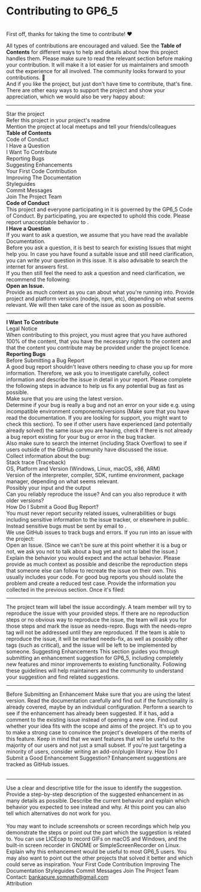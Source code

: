 <h1>Contributing to GP6_5</h1><br>
First off, thanks for taking the time to contribute! ❤️<br>

All types of contributions are encouraged and valued. See the <b>Table of Contents</b> for different ways to help and details about how this project handles them. Please make sure to read the relevant section before making your contribution. It will make it a lot easier for us maintainers and smooth out the experience for all involved. The community looks forward to your contributions. 🎉
<br>
And if you like the project, but just don't have time to contribute, that's fine. There are other easy ways to support the project and show your appreciation, which we would also be very happy about:
<br><hr>
Star the project<br>
Refer this project in your project's readme<br>
Mention the project at local meetups and tell your friends/colleagues<br>
<b>Table of Contents</b><br>
Code of Conduct<br>
I Have a Question<br>
I Want To Contribute<br>
Reporting Bugs<br>
Suggesting Enhancements<br>
Your First Code Contribution<br>
Improving The Documentation<br>
Styleguides<br>
Commit Messages<br>
Join The Project Team<br>
<b>Code of Conduct</b><br>
This project and everyone participating in it is governed by the GP6_5 Code of Conduct. By participating, you are expected to uphold this code. Please report unacceptable behavior to .
<br>
<b>I Have a Question</b><br>
If you want to ask a question, we assume that you have read the available Documentation.
<br>
Before you ask a question, it is best to search for existing Issues that might help you. In case you have found a suitable issue and still need clarification, you can write your question in this issue. It is also advisable to search the internet for answers first.
<br>
If you then still feel the need to ask a question and need clarification, we recommend the following:
<br>
<b>Open an Issue.</b><br>
Provide as much context as you can about what you're running into.
Provide project and platform versions (nodejs, npm, etc), depending on what seems relevant.
We will then take care of the issue as soon as possible.
<br><hr>
<b>I Want To Contribute</b><br>
Legal Notice<br>
When contributing to this project, you must agree that you have authored 100% of the content, that you have the necessary rights to the content and that the content you contribute may be provided under the project licence.
<br>
<b>Reporting Bugs</b><br>
Before Submitting a Bug Report<br>
A good bug report shouldn't leave others needing to chase you up for more information. Therefore, we ask you to investigate carefully, collect information and describe the issue in detail in your report. Please complete the following steps in advance to help us fix any potential bug as fast as possible.
<br>
Make sure that you are using the latest version.<br>
Determine if your bug is really a bug and not an error on your side e.g. using incompatible environment components/versions (Make sure that you have read the documentation. If you are looking for support, you might want to check this section).
To see if other users have experienced (and potentially already solved) the same issue you are having, check if there is not already a bug report existing for your bug or error in the bug tracker.<br>
Also make sure to search the internet (including Stack Overflow) to see if users outside of the GitHub community have discussed the issue.<br>
Collect information about the bug:<br>
Stack trace (Traceback)<br>
OS, Platform and Version (Windows, Linux, macOS, x86, ARM)<br>
Version of the interpreter, compiler, SDK, runtime environment, package manager, depending on what seems relevant.<br>
Possibly your input and the output<br>
Can you reliably reproduce the issue? And can you also reproduce it with older versions?<br>
How Do I Submit a Good Bug Report?<br>
You must never report security related issues, vulnerabilities or bugs including sensitive information to the issue tracker, or elsewhere in public. Instead sensitive bugs must be sent by email to .
<br>
We use GitHub issues to track bugs and errors. If you run into an issue with the project:
<br>
Open an Issue. (Since we can't be sure at this point whether it is a bug or not, we ask you not to talk about a bug yet and not to label the issue.)
Explain the behavior you would expect and the actual behavior.
Please provide as much context as possible and describe the reproduction steps that someone else can follow to recreate the issue on their own. This usually includes your code. For good bug reports you should isolate the problem and create a reduced test case.
Provide the information you collected in the previous section.
Once it's filed:
<br><hr>
The project team will label the issue accordingly.
A team member will try to reproduce the issue with your provided steps. If there are no reproduction steps or no obvious way to reproduce the issue, the team will ask you for those steps and mark the issue as needs-repro. Bugs with the needs-repro tag will not be addressed until they are reproduced.
If the team is able to reproduce the issue, it will be marked needs-fix, as well as possibly other tags (such as critical), and the issue will be left to be implemented by someone.
Suggesting Enhancements
This section guides you through submitting an enhancement suggestion for GP6_5, including completely new features and minor improvements to existing functionality. Following these guidelines will help maintainers and the community to understand your suggestion and find related suggestions.
<br><hr>
Before Submitting an Enhancement
Make sure that you are using the latest version.
Read the documentation carefully and find out if the functionality is already covered, maybe by an individual configuration.
Perform a search to see if the enhancement has already been suggested. If it has, add a comment to the existing issue instead of opening a new one.
Find out whether your idea fits with the scope and aims of the project. It's up to you to make a strong case to convince the project's developers of the merits of this feature. Keep in mind that we want features that will be useful to the majority of our users and not just a small subset. If you're just targeting a minority of users, consider writing an add-on/plugin library.
How Do I Submit a Good Enhancement Suggestion?
Enhancement suggestions are tracked as GitHub issues.
<br><br><hr>
Use a clear and descriptive title for the issue to identify the suggestion.
Provide a step-by-step description of the suggested enhancement in as many details as possible.
Describe the current behavior and explain which behavior you expected to see instead and why. At this point you can also tell which alternatives do not work for you.<br><br>
You may want to include screenshots or screen recordings which help you demonstrate the steps or point out the part which the suggestion is related to. You can use LICEcap to record GIFs on macOS and Windows, and the built-in screen recorder in GNOME or SimpleScreenRecorder on Linux.
Explain why this enhancement would be useful to most GP6_5 users. You may also want to point out the other projects that solved it better and which could serve as inspiration.
Your First Code Contribution
Improving The Documentation
Styleguides
Commit Messages
Join The Project Team
Contact: bankapure.somnath@gmail.com
<br>
Attribution
